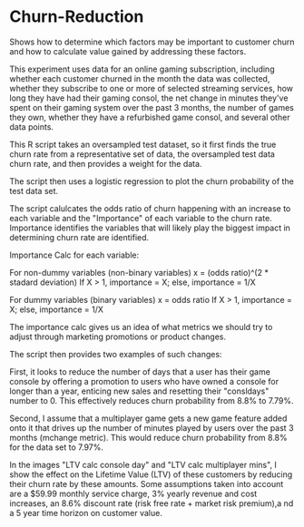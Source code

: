 # Churn-Reduction
Shows how to determine which factors may be important to customer churn and how to calculate value gained by addressing these factors.

This experiment uses data for an online gaming subscription, including whether each customer churned in the month the data was collected, whether they subscribe to one or more of selected streaming services, how long they have had their gaming consol, the net change in minutes they've spent on their gaming system over the past 3 months, the number of games they own, whether they have a refurbished game consol, and several other data points.

This R script takes an oversampled test dataset, so it first finds the true churn rate from a representative set of data, the oversampled test data churn rate, and then provides a weight for the data.

The script then uses a logistic regression to plot the churn probability of the test data set.

The script calulcates the odds ratio of churn happening with an increase to each variable and the "Importance" of each variable to the churn rate. Importance identifies the variables that will likely play the biggest impact in determining churn rate are identified.

Importance Calc for each variable:

For non-dummy variables (non-binary variables)
x = (odds ratio)^(2 * stadard deviation)
If X > 1, importance = X; else, importance = 1/X

For dummy variables (binary variables)
x = odds ratio
If X > 1, importance = X; else, importance = 1/X

The importance calc gives us an idea of what metrics we should try to adjust through marketing promotions or product changes.

The script then provides two examples of such changes:

First, it looks to reduce the number of days that a user has their game console by offering a promotion to users who have owned a console for longer than a year, enticing new sales and resetting their "consldays" number to 0. This effectively reduces churn probability from 8.8% to 7.79%.

Second, I assume that a multiplayer game gets a new game feature added onto it that drives up the number of minutes played by users over the past 3 months (mchange metric). This would reduce churn probability from 8.8% for the data set to 7.97%.

In the images "LTV calc console day" and "LTV calc multiplayer mins", I show the effect on the Lifetime Value (LTV) of these customers by reducing their churn rate by these amounts. Some assumptions taken into account are a $59.99 monthly service charge, 3% yearly revenue and cost increases, an 8.6% discount rate (risk free rate + market risk premium),a nd a 5 year time horizon on customer value.
